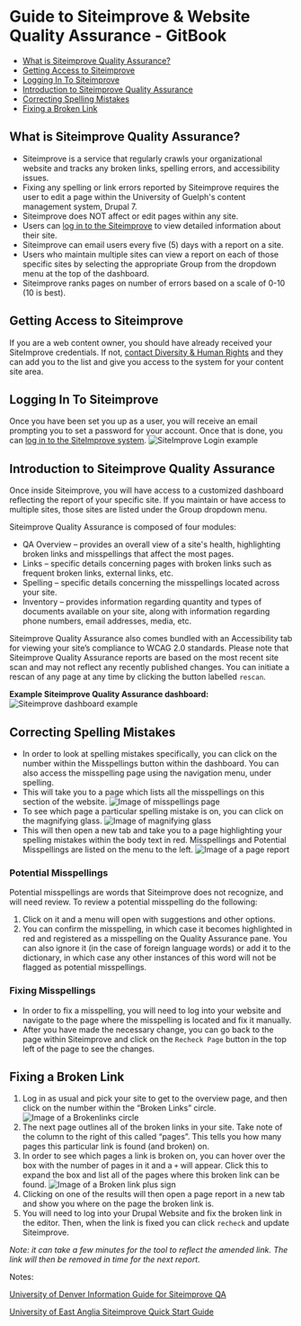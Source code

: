 # Guide to Siteimprove & Website Quality Assurance - GitBook

* [What is Siteimprove Quality Assurance?](siteimprove.md#what-is-siteimprove-quality-assurance)
* [Getting Access to Siteimprove](siteimprove.md#getting-access-to-siteimprove)
* [Logging In To Siteimprove](siteimprove.md#logging-in-to-siteimprove)
* [Introduction to Siteimprove Quality Assurance](siteimprove.md#introduction-to-siteimprove-quality-assurance)
* [Correcting Spelling Mistakes](siteimprove.md#correcting-spelling-mistakes)
* [Fixing a Broken Link](siteimprove.md#fixing-a-broken-link)

## What is Siteimprove Quality Assurance?
* Siteimprove is a service that regularly crawls your organizational website and tracks any broken links, spelling errors, and accessibility issues.
* Fixing any spelling or link errors reported by Siteimprove requires the user to edit a page within the University of Guelph's content management system, Drupal 7.
* Siteimprove does NOT affect or edit pages within any site.
* Users can [log in to the Siteimprove](http://my.siteimprove.com/) to view detailed information about their site.
* Siteimprove can email users every five (5) days with a report on a site.
* Users who maintain multiple sites can view a report on each of those specific sites by selecting the appropriate Group from the dropdown menu at the top of the dashboard.
* Siteimprove ranks pages on number of errors based on a scale of 0-10 (10 is best).

## Getting Access to Siteimprove
If you are a web content owner, you should have already received your SiteImprove credentials. If not, [contact Diversity & Human Rights](http://www.uoguelph.ca/diversity-human-rights/) and they can add you to the list and give you access to the system for your content site area.

## Logging In To Siteimprove
Once you have been set you up as a user, you will receive an email prompting you to set a password for your account. Once that is done, you can [log in to the SiteImprove system](http://my.siteimprove.com).
![SiteImprove Login example](images/SIlog.png)
## Introduction to Siteimprove Quality Assurance
Once inside Siteimprove, you will have access to a customized dashboard reflecting the report of your specific site. If you maintain or have access to multiple sites, those sites are listed under the Group dropdown menu.

Siteimprove Quality Assurance is composed of four modules:
* QA Overview – provides an overall view of a site's health, highlighting broken links and misspellings that affect the most pages.
* Links – specific details concerning pages with broken links such as frequent broken links, external links, etc.
* Spelling – specific details concerning the misspellings located across your site.
* Inventory – provides information regarding quantity and types of documents available on your site, along with information regarding phone numbers, email addresses, media, etc.

Siteimprove Quality Assurance also comes bundled with an Accessibility tab for viewing your site’s compliance to WCAG 2.0 standards.
Please note that Siteimprove Quality Assurance reports are based on the most recent site scan and may not reflect any recently published changes. You can initiate a rescan of any page at any time by clicking the button labelled `rescan`.

**Example Siteimprove Quality Assurance dashboard:**
![Siteimprove dashboard example](images/SIdash.png)

## Correcting Spelling Mistakes
* In order to look at spelling mistakes specifically, you can click on the number within the Misspellings button within the dashboard. You can also access the misspelling page using the navigation menu, under spelling.
* This will take you to a page which lists all the misspellings on this section of the website.
![Image of misspellings page](images/SImiss.png)
* To see which page a particular spelling mistake is on, you can click on the magnifying glass.
![Image of magnifying glass](images/SIglass.png)
* This will then open a new tab and take you to a page highlighting your spelling mistakes within the body text in red. Misspellings and Potential Misspellings are listed on the menu to the left.
![Image of a page report](images/SImissreport.png)

### Potential Misspellings
Potential misspellings are words that Siteimprove does not recognize, and will need review. To review a potential misspelling do the following:
1. Click on it and a menu will open with suggestions and other options.
2. You can confirm the misspelling, in which case it becomes highlighted in red and registered as a misspelling on the Quality Assurance pane. You can also ignore it (in the case of foreign language words) or add it to the dictionary, in which case any other instances of this word will not be flagged as potential misspellings.

### Fixing Misspellings
* In order to fix a misspelling, you will need to log into your website and navigate to the page where the misspelling is located and fix it manually.
* After you have made the necessary change, you can go back to the page within Siteimprove and click on the `Recheck Page` button in the top left of the page to see the changes.

## Fixing a Broken Link
1. Log in as usual and pick your site to get to the overview page, and then click on the number within the “Broken Links” circle.
![Image of a Brokenlinks circle](images/SIbrokenselect.png)
2. The next page outlines all of the broken links in your site. Take note of the column to the right of this called “pages”. This tells you how many pages this particular link is found (and broken) on.
3. In order to see which pages a link is broken on, you can hover over the box with the number of pages in it and a `+` will appear. Click this to expand the box and list all of the pages where this broken link can be found.
![Image of a Broken link plus sign](images/SIbrokenplus.png)
4. Clicking on one of the results will then open a page report in a new tab and show you where on the page the broken link is.
5. You will need to log into your Drupal Website and fix the broken link in the editor. Then, when the link is fixed you can click `recheck` and update Siteimprove.

*Note: it can take a few minutes for the tool to reflect the amended link. The link will then be removed in time for the next report.*


Notes:

[University of Denver Information Guide for Siteimprove QA](http://www.du.edu/uts/webwork/siteimprove-reports/SiteImprove.pdf)

[University of East Anglia Siteimprove Quick Start Guide](https://portal.uea.ac.uk/documents/6207125/6490101/Siteimprove%2BQuick%2BStart%2BGuide.pdf/c8554f51-5f5b-4272-b81d-714db6bf80a5)
